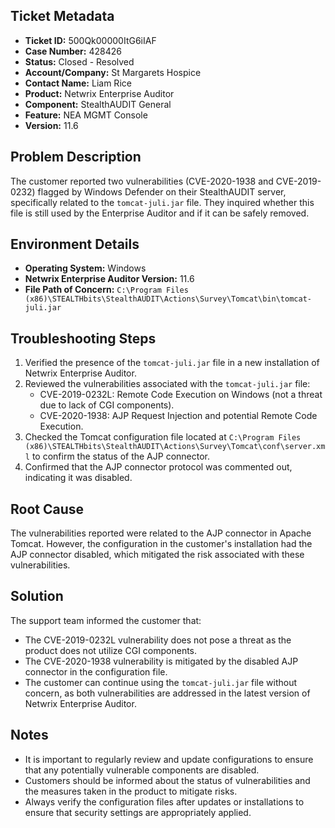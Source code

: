 ## Ticket Metadata
- **Ticket ID:** 500Qk00000ItG6iIAF
- **Case Number:** 428426
- **Status:** Closed - Resolved
- **Account/Company:** St Margarets Hospice
- **Contact Name:** Liam Rice
- **Product:** Netwrix Enterprise Auditor
- **Component:** StealthAUDIT General
- **Feature:** NEA MGMT Console
- **Version:** 11.6

## Problem Description
The customer reported two vulnerabilities (CVE-2020-1938 and CVE-2019-0232) flagged by Windows Defender on their StealthAUDIT server, specifically related to the `tomcat-juli.jar` file. They inquired whether this file is still used by the Enterprise Auditor and if it can be safely removed.

## Environment Details
- **Operating System:** Windows
- **Netwrix Enterprise Auditor Version:** 11.6
- **File Path of Concern:** `C:\Program Files (x86)\STEALTHbits\StealthAUDIT\Actions\Survey\Tomcat\bin\tomcat-juli.jar`

## Troubleshooting Steps
1. Verified the presence of the `tomcat-juli.jar` file in a new installation of Netwrix Enterprise Auditor.
2. Reviewed the vulnerabilities associated with the `tomcat-juli.jar` file:
   - CVE-2019-0232L: Remote Code Execution on Windows (not a threat due to lack of CGI components).
   - CVE-2020-1938: AJP Request Injection and potential Remote Code Execution.
3. Checked the Tomcat configuration file located at `C:\Program Files (x86)\STEALTHbits\StealthAUDIT\Actions\Survey\Tomcat\conf\server.xml` to confirm the status of the AJP connector.
4. Confirmed that the AJP connector protocol was commented out, indicating it was disabled.

## Root Cause
The vulnerabilities reported were related to the AJP connector in Apache Tomcat. However, the configuration in the customer's installation had the AJP connector disabled, which mitigated the risk associated with these vulnerabilities.

## Solution
The support team informed the customer that:
- The CVE-2019-0232L vulnerability does not pose a threat as the product does not utilize CGI components.
- The CVE-2020-1938 vulnerability is mitigated by the disabled AJP connector in the configuration file.
- The customer can continue using the `tomcat-juli.jar` file without concern, as both vulnerabilities are addressed in the latest version of Netwrix Enterprise Auditor.

## Notes
- It is important to regularly review and update configurations to ensure that any potentially vulnerable components are disabled.
- Customers should be informed about the status of vulnerabilities and the measures taken in the product to mitigate risks.
- Always verify the configuration files after updates or installations to ensure that security settings are appropriately applied.